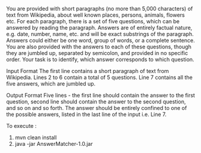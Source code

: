 You are provided with short paragraphs (no more than 5,000 characters) of text
from Wikipedia, about well known places, persons, animals, flowers etc. For each
paragraph, there is a set of five questions, which can be answered by reading the
paragraph. Answers are of entirely factual nature, e.g. date, number, name, etc.
and will be exact substrings of the paragraph. Answers could either be one word,
group of words, or a complete sentence. You are also provided with the answers to
each of these questions, though they are jumbled up, separated by semicolon, and
provided in no specific order. Your task is to identify, which answer corresponds to
which question.

Input Format
The first line contains a short paragraph of text from Wikipedia.
Lines 2 to 6 contain a total of 5 questions.
Line 7 contains all the five answers, which are jumbled up.

Output Format
Five lines - the first line should contain the answer to the first question, second line
should contain the answer to the second question, and so on and so forth.
The answer should be entirely confined to one of the possible answers, listed in
the last line of the input i.e. Line 7.

To execute : 
1. mvn clean install
2. java -jar AnswerMatcher-1.0.jar
